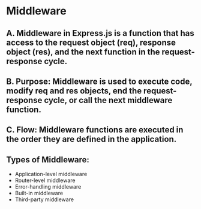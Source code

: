 # Middleware

## A. Middleware in Express.js is a function that has access to the request object (req), response object (res), and the next function in the request-response cycle.

## B. Purpose: Middleware is used to execute code, modify req and res objects, end the request-response cycle, or call the next middleware function.

## C. Flow: Middleware functions are executed in the order they are defined in the application.

## Types of Middleware:

- Application-level middleware
- Router-level middleware
- Error-handling middleware
- Built-in middleware
- Third-party middleware

